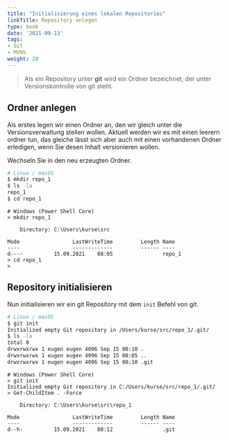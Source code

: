 ```yaml
---
title: "Initialisierung eines lokalen Repositories"
linkTitle: Repository anlegen
type: book
date: '2021-09-13'
tags:
- Git
- MVHS
weight: 20
---
```


> Als ein Repository unter **git** wird ein Ordner bezeichnet, der unter Versionskontrolle von git steht.

## Ordner anlegen

Als erstes legen wir einen Ordner an, den wir gleich unter die Versionsverwaltung stellen wollen. Aktuell werden wir es mit einen leerern ordner tun, das gleiche lässt sich aber auch mit einen vorhandenen Ordner erledigen, wenn Sie desen Inhalt versionieren wollen.

Wechseln Sie in den neu erzeugten Ordner.

```bash
# Linux / macOS
$ mkdir repo_1
$ ls -la
repo_1
$ cd repo_1
```

```pwsh
# Windows (Power Shell Core)
> mkdir repo_1

    Directory: C:\Users\kurse\src

Mode                 LastWriteTime         Length Name
----                 -------------         ------ ----
d----          15.09.2021    08:05                repo_1
> cd repo_1
> 
```

## Repository initialisieren
 
Nun initialisieren wir ein git Repository mit dem `init` Befehl von git.

```bash
# Linux / macOS
$ git init
Initialized empty Git repository in /Users/kurse/src/repo_1/.git/
$ ls -la
total 0
drwxrwxrwx 1 eugen eugen 4096 Sep 15 08:10 .
drwxrwxrwx 1 eugen eugen 4096 Sep 15 08:05 ..
drwxrwxrwx 1 eugen eugen 4096 Sep 15 08:10 .git
```

```pwsh
# Windows (Power Shell Core)
> git init
Initialized empty Git repository in C:/Users/kurse/src/repo_1/.git/
> Get-ChildItem . -Force

    Directory: C:\Users\kurse\src\repo_1

Mode                 LastWriteTime         Length Name
----                 -------------         ------ ----
d--h-          15.09.2021    08:12                .git
```